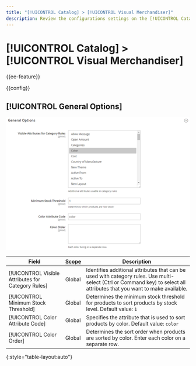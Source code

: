 ```yaml
---
title: "[!UICONTROL Catalog] > [!UICONTROL Visual Merchandiser]"
description: Review the configurations settings on the [!UICONTROL Catalog] > [!UICONTROL Visual Merchandiser] page of the Commerce Admin.
---
```

# [!UICONTROL Catalog] > [!UICONTROL Visual Merchandiser]

{{ee-feature}}

{{config}}

## [!UICONTROL General Options]

![General Options](./assets/catalog-visual-merchandiser-general-options.png)<!-- zoom -->

<!-- [General Options](https://docs.magento.com/user-guide/marketing/visual-merchandiser-configuration.html) -->

|Field|[Scope](../../getting-started/websites-stores-views.md#scope-settings)|Description|
|--- |--- |--- |
|[!UICONTROL Visible Attributes for Category Rules]|Global|Identifies additional attributes that can be used with category rules. Use multi-select (Ctrl or Command key) to select all attributes that you want to make available.|
|[!UICONTROL Minimum Stock Threshold]|Global|Determines the minimum stock threshold for products to sort products by stock level. Default value: `1`|
|[!UICONTROL Color Attribute Code]|Global|Specifies the attribute that is used to sort products by color. Default value: `color`|
|[!UICONTROL Color Order]|Global|Determines the sort order when products are sorted by color. Enter each color on a separate row.|

{:style="table-layout:auto"}
